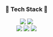 <div align="center"> <h3> 🌱 Tech Stack 🐤 </h3> </div>
<div align="center">
  <img src="https://img.shields.io/badge/python-3776AB?style=for-the-badge&logo=python&logoColor=white">
  <img src="https://img.shields.io/badge/JavaScript-F7DF1E?style=for-the-badge&logo=javascript&logoColor=black">
  <br>
  <img src="https://img.shields.io/badge/django-092E20?style=for-the-badge&logo=django&logoColor=white">
  <img src="https://img.shields.io/badge/-Vue.js-4fc08d?style=for-the-badge&logo=vuedotjs&logoColor=white">
  <img src="https://img.shields.io/badge/-ReactNative-61DAFB?style=for-the-badge&logo=react&logoColor=white">
  <br>
  <br>
  <br>
</div>


